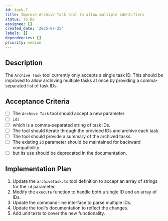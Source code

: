```yaml
---
id: task-7
title: Improve Archive Task tool to allow multiple identifiers
status: To Do
assignee: []
created_date: '2025-07-25'
labels: []
dependencies: []
priority: medium
---
```


## Description

The `Archive Task` tool currently only accepts a single task ID. This should be improved to allow archiving multiple tasks at once by providing a comma-separated list of task IDs.

## Acceptance Criteria

- [ ] The `Archive Task` tool should accept a new parameter
- [ ] `ids`
- [ ] which is a comma-separated string of task IDs.
- [ ] The tool should iterate through the provided IDs and archive each task.
- [ ] The tool should provide a summary of the archived tasks.
- [ ] The existing `id` parameter should be maintained for backward compatibility
- [ ] but its use should be deprecated in the documentation.

## Implementation Plan

1. Update the `archiveTask.ts` tool definition to accept an array of strings for the `id` parameter.
2. Modify the `execute` function to handle both a single ID and an array of IDs.
3. Update the command-line interface to parse multiple IDs.
4. Update the tool's documentation to reflect the changes.
5. Add unit tests to cover the new functionality.
